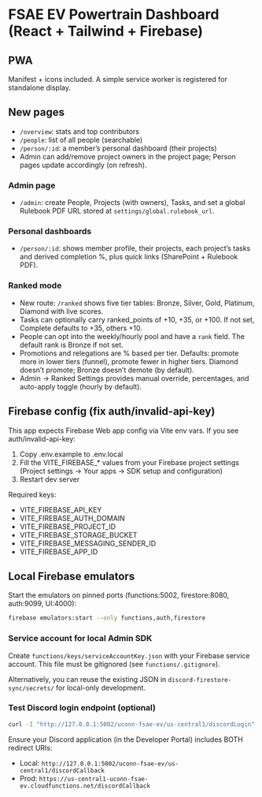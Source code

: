 
# FSAE EV Powertrain Dashboard (React + Tailwind + Firebase)


## PWA
Manifest + icons included. A simple service worker is registered for standalone display.


## New pages
- `/overview`: stats and top contributors
- `/people`: list of all people (searchable)
- `/person/:id`: a member’s personal dashboard (their projects)
- Admin can add/remove project owners in the project page; Person pages update accordingly (on refresh).


### Admin page
- `/admin`: create People, Projects (with owners), Tasks, and set a global Rulebook PDF URL stored at `settings/global.rulebook_url`.


### Personal dashboards
- `/person/:id`: shows member profile, their projects, each project’s tasks and derived completion %, plus quick links (SharePoint + Rulebook PDF).


### Ranked mode
- New route: `/ranked` shows five tier tables: Bronze, Silver, Gold, Platinum, Diamond with live scores.
- Tasks can optionally carry ranked_points of +10, +35, or +100. If not set, Complete defaults to +35, others +10.
- People can opt into the weekly/hourly pool and have a `rank` field. The default rank is Bronze if not set.
- Promotions and relegations are % based per tier. Defaults: promote more in lower tiers (funnel), promote fewer in higher tiers. Diamond doesn’t promote; Bronze doesn’t demote (by default).
- Admin → Ranked Settings provides manual override, percentages, and auto-apply toggle (hourly by default).

## Firebase config (fix auth/invalid-api-key)
This app expects Firebase Web app config via Vite env vars. If you see auth/invalid-api-key:

1) Copy .env.example to .env.local
2) Fill the VITE_FIREBASE_* values from your Firebase project settings (Project settings → Your apps → SDK setup and configuration)
3) Restart dev server

Required keys:
- VITE_FIREBASE_API_KEY
- VITE_FIREBASE_AUTH_DOMAIN
- VITE_FIREBASE_PROJECT_ID
- VITE_FIREBASE_STORAGE_BUCKET
- VITE_FIREBASE_MESSAGING_SENDER_ID
- VITE_FIREBASE_APP_ID

## Local Firebase emulators

Start the emulators on pinned ports (functions:5002, firestore:8080, auth:9099, UI:4000):

```bash
firebase emulators:start --only functions,auth,firestore
```

### Service account for local Admin SDK

Create `functions/keys/serviceAccountKey.json` with your Firebase service account. This file must be gitignored (see `functions/.gitignore`).

Alternatively, you can reuse the existing JSON in `discord-firestore-sync/secrets/` for local-only development.

### Test Discord login endpoint (optional)

```bash
curl -I "http://127.0.0.1:5002/uconn-fsae-ev/us-central1/discordLogin"
```

Ensure your Discord application (in the Developer Portal) includes BOTH redirect URIs:
- Local: `http://127.0.0.1:5002/uconn-fsae-ev/us-central1/discordCallback`
- Prod:  `https://us-central1-uconn-fsae-ev.cloudfunctions.net/discordCallback`

